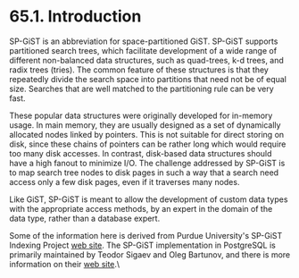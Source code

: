 # 65.1. Introduction

SP-GiST is an abbreviation for space-partitioned GiST. SP-GiST supports partitioned search trees, which facilitate development of a wide range of different non-balanced data structures, such as quad-trees, k-d trees, and radix trees (tries). The common feature of these structures is that they repeatedly divide the search space into partitions that need not be of equal size. Searches that are well matched to the partitioning rule can be very fast.

These popular data structures were originally developed for in-memory usage. In main memory, they are usually designed as a set of dynamically allocated nodes linked by pointers. This is not suitable for direct storing on disk, since these chains of pointers can be rather long which would require too many disk accesses. In contrast, disk-based data structures should have a high fanout to minimize I/O. The challenge addressed by SP-GiST is to map search tree nodes to disk pages in such a way that a search need access only a few disk pages, even if it traverses many nodes.

Like GiST, SP-GiST is meant to allow the development of custom data types with the appropriate access methods, by an expert in the domain of the data type, rather than a database expert.

Some of the information here is derived from Purdue University's SP-GiST Indexing Project [web site](http://www.cs.purdue.edu/spgist/). The SP-GiST implementation in PostgreSQL is primarily maintained by Teodor Sigaev and Oleg Bartunov, and there is more information on their [web site](http://www.sai.msu.su/\~megera/wiki/spgist\_dev).\\
